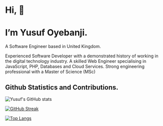 
# Hi, 👋 

# I’m Yusuf Oyebanji.
A Software Engineer based in United Kingdom.


Experienced Software Developer with a demonstrated history of working in the digital technology industry. A skilled Web Engineer specialising in JavaScript, PHP, Databases and Cloud Services. Strong engineering professional with a Master of Science (MSc) 

<!-- [![Yusuf's github activity graph](https://activity-graph.herokuapp.com/graph?username=oyebanjiyusuf3&theme=dracula)](https://github.com/oyebanjiyusuf3/github-readme-activity-graph) -->


## Github Statistics and Contributions.
![Yusuf's GitHub stats](https://github-readme-stats.vercel.app/api?username=oyebanjiyusuf3&show_icons=true&theme=radical)


<!-- [![GitHub Streak](https://github-readme-streak-stats.herokuapp.com/?user=AdePhil&theme=dark)](https://git.io/streak-stats) -->


[![GitHub Streak](https://github-readme-streak-stats.herokuapp.com/?user=oyebanjiyusuf3&theme=dark)](https://git.io/streak-stats)

[![Top Langs](https://github-readme-stats.vercel.app/api/top-langs/?username=oyebanjiyusuf3&layout=compact)](https://github.com/oyebanjiyusuf3/github-readme-stats)

<!-- ![Profile View Counter](https://komarev.com/ghpvc/?username=oyebanjiyusuf3) -->



<!---
oyebanjiyusuf3/oyebanjiyusuf3 is a ✨ special ✨ repository because its `README.md` (this file) appears on your GitHub profile.
You can click the Preview link to take a look at your changes.
--->
